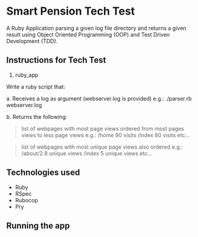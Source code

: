 # Smart Pension Tech Test #

A Ruby Application parsing a given log file directory and returns a given result using Object Oriented Programming (OOP) and Test Driven Development (TDD).

## Instructions for Tech Test ##

1. ruby_app

Write a ruby script that:

a. Receives a log as argument (webserver.log is provided)
  e.g.: ./parser.rb webserver.log

b. Returns the following:

  > list of webpages with most page views ordered from most pages views to less page views
     e.g.:
         /home 90 visits
         /index 80 visits
         etc...
 
 > list of webpages with most unique page views also ordered
     e.g.:
         /about/2   8 unique views
         /index     5 unique views
         etc...

## Technologies used ##

* Ruby
* RSpec
* Rubocop
* Pry

## Running the app ##



